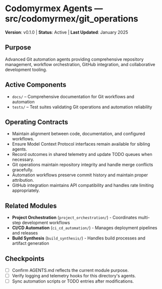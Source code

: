 # Codomyrmex Agents — src/codomyrmex/git_operations

**Version**: v0.1.0 | **Status**: Active | **Last Updated**: January 2025

## Purpose
Advanced Git automation agents providing comprehensive repository management, workflow orchestration, GitHub integration, and collaborative development tooling.

## Active Components
- `docs/` – Comprehensive documentation for Git workflows and automation
- `tests/` – Test suites validating Git operations and automation reliability

## Operating Contracts
- Maintain alignment between code, documentation, and configured workflows.
- Ensure Model Context Protocol interfaces remain available for sibling agents.
- Record outcomes in shared telemetry and update TODO queues when necessary.
- Git operations maintain repository integrity and handle merge conflicts gracefully.
- Automation workflows preserve commit history and maintain proper attribution.
- GitHub integration maintains API compatibility and handles rate limiting appropriately.

## Related Modules
- **Project Orchestration** (`project_orchestration/`) - Coordinates multi-step development workflows
- **CI/CD Automation** (`ci_cd_automation/`) - Manages deployment pipelines and releases
- **Build Synthesis** (`build_synthesis/`) - Handles build processes and artifact generation

## Checkpoints
- [ ] Confirm AGENTS.md reflects the current module purpose.
- [ ] Verify logging and telemetry hooks for this directory's agents.
- [ ] Sync automation scripts or TODO entries after modifications.
